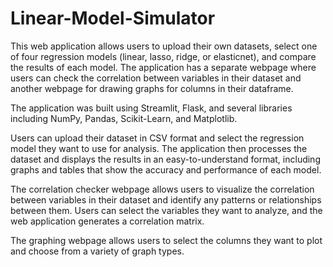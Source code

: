 # Linear-Model-Simulator
This web application allows users to upload their own datasets, select one of four regression models (linear, lasso, ridge, or elasticnet), and compare the results of each model. The application has a separate webpage where users can check the correlation between variables in their dataset and another webpage for drawing graphs for columns in their dataframe.

The application was built using Streamlit, Flask, and several libraries including NumPy, Pandas, Scikit-Learn, and Matplotlib.

Users can upload their dataset in CSV format and select the regression model they want to use for analysis. The application then processes the dataset and displays the results in an easy-to-understand format, including graphs and tables that show the accuracy and performance of each model.

The correlation checker webpage allows users to visualize the correlation between variables in their dataset and identify any patterns or relationships between them. Users can select the variables they want to analyze, and the web application generates a correlation matrix.

The graphing webpage allows users to select the columns they want to plot and choose from a variety of graph types.

